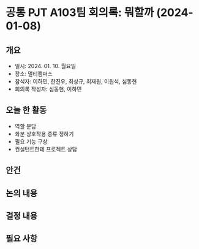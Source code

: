 # 공통 PJT A103팀 회의록: 뭐할까 (2024-01-08)


## 개요
- 일시: 2024. 01. 10. 월요일
- 장소: 멀티캠퍼스
- 참석자: 이하민, 한진우, 최성규, 최재원, 이원석, 심동현
- 회의록 작성자: 심동현, 이하민

## 오늘 한 활동
- 역할 분담
- 화분 상호작용 종류 정하기
- 필요 기능 구상
- 컨설턴트한테 프로젝트 상담


## 안건

## 논의 내용


## 결정 내용


## 필요 사항
